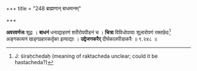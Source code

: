 +++
title = "248 ब्राह्मणान् बाधमानम्"

+++


**अवरवर्णजः** शूद्रः । **बाधनं** धनाद्याहरणं शरीरोपपीडनं च । **चित्रा** विविधोपायाः शूलारोपणं रक्तछेदः[^६२७] अङ्गकल्पनं खड्गप्रहारकर्तृका इत्याद्याः । **उद्वेजनकरैर्** दीर्घकालपीडाकरैः ॥ ९.२४८ ॥


[^६२७]:
     J: śiraḥchedaḥ (meaning of raktacheda unclear; could it be hastacheda?)
